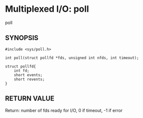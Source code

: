 # Multiplexed I/O: poll
poll
## SYNOPSIS
```
#include <sys/poll.h>

int poll(struct pollfd *fds, unsigned int nfds, int timeout);

struct pollfd{
	int fd;
	short events;
	short revents;
}
```
## RETURN VALUE
Return: number of fds ready for I/O, 0 if timeout, -1 if error
